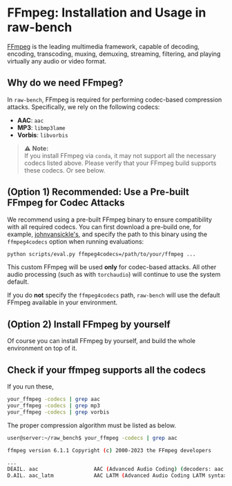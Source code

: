 # FFmpeg: Installation and Usage in raw-bench

[FFmpeg](https://ffmpeg.org/about.html) is the leading multimedia framework, capable of decoding, encoding, transcoding, muxing, demuxing, streaming, filtering, and playing virtually any audio or video format.

## Why do we need FFmpeg?

In `raw-bench`, FFmpeg is required for performing codec-based compression attacks. Specifically, we rely on the following codecs:

- **AAC**: `aac`
- **MP3**: `libmp3lame`
- **Vorbis**: `libvorbis`

> ⚠️ **Note:**  
> If you install FFmpeg via `conda`, it may not support all the necessary codecs listed above. Please verify that your FFmpeg build supports these codecs. Or see below.

## (Option 1) Recommended: Use a Pre-built FFmpeg for Codec Attacks

We recommend using a pre-built FFmpeg binary to ensure compatibility with all required codecs. You can first download a pre-build one, for example, [johnvansickle's](https://johnvansickle.com/ffmpeg/), and specify the path to this binary using the `ffmpeg4codecs` option when running evaluations:

```bash
python scripts/eval.py ffmpeg4codecs=/path/to/your/ffmpeg ...
```

This custom FFmpeg will be used **only** for codec-based attacks. All other audio processing (such as with `torchaudio`) will continue to use the system default.

If you do **not** specify the `ffmpeg4codecs` path, `raw-bench` will use the default FFmpeg available in your environment.

## (Option 2) Install FFmpeg by yourself

Of course you can install FFmpeg by yourself, and build the whole environment on top of it.

## Check if your ffmpeg supports all the codecs

If you run these,

```bash
your_ffmpeg -codecs | grep aac
your_ffmpeg -codecs | grep mp3
your_ffmpeg -codecs | grep vorbis
```
The proper compression algorithm must be listed as below. 
```bash
user@server:~/raw_bench$ your_ffmpeg -codecs | grep aac

ffmpeg version 6.1.1 Copyright (c) 2000-2023 the FFmpeg developers

...
DEAIL. aac                  AAC (Advanced Audio Coding) (decoders: aac aac_fixed)
D.AIL. aac_latm             AAC LATM (Advanced Audio Coding LATM syntax)
```